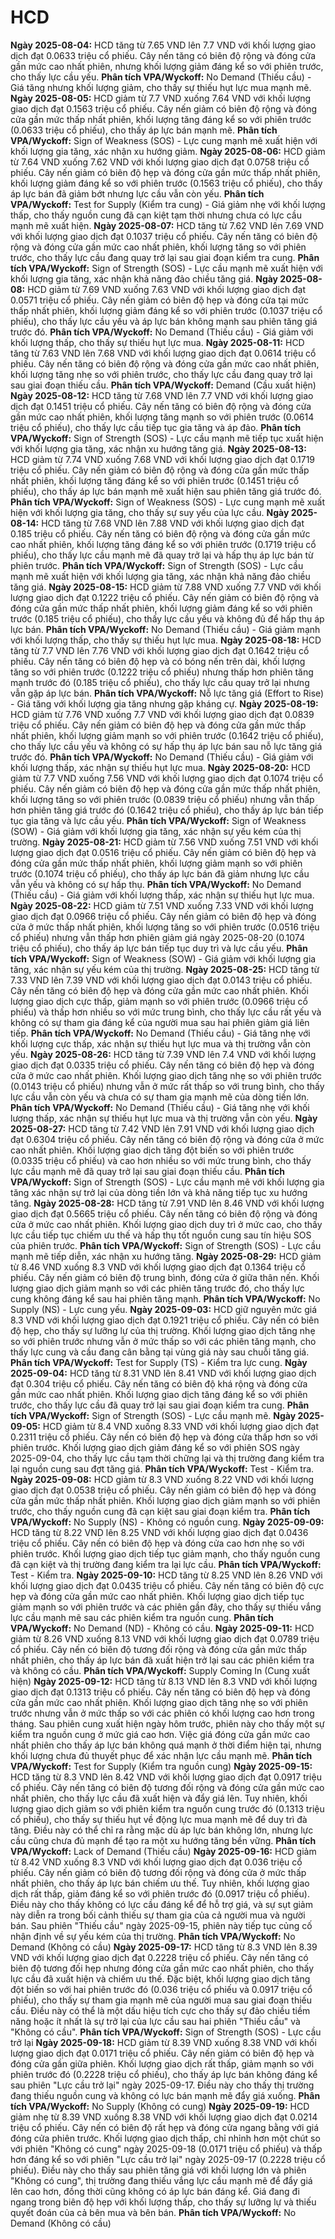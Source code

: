 # HCD

**Ngày 2025-08-04:** HCD tăng từ 7.65 VND lên 7.7 VND với khối lượng giao dịch đạt 0.0633 triệu cổ phiếu. Cây nến tăng có biên độ rộng và đóng cửa gần mức cao nhất phiên, nhưng khối lượng giảm đáng kể so với phiên trước, cho thấy lực cầu yếu. **Phân tích VPA/Wyckoff:** No Demand (Thiếu cầu) - Giá tăng nhưng khối lượng giảm, cho thấy sự thiếu hụt lực mua mạnh mẽ.
**Ngày 2025-08-05:** HCD giảm từ 7.7 VND xuống 7.64 VND với khối lượng giao dịch đạt 0.1563 triệu cổ phiếu. Cây nến giảm có biên độ rộng và đóng cửa gần mức thấp nhất phiên, khối lượng tăng đáng kể so với phiên trước (0.0633 triệu cổ phiếu), cho thấy áp lực bán mạnh mẽ. **Phân tích VPA/Wyckoff:** Sign of Weakness (SOS) - Lực cung mạnh mẽ xuất hiện với khối lượng gia tăng, xác nhận xu hướng giảm.
**Ngày 2025-08-06:** HCD giảm từ 7.64 VND xuống 7.62 VND với khối lượng giao dịch đạt 0.0758 triệu cổ phiếu. Cây nến giảm có biên độ hẹp và đóng cửa gần mức thấp nhất phiên, khối lượng giảm đáng kể so với phiên trước (0.1563 triệu cổ phiếu), cho thấy áp lực bán đã giảm bớt nhưng lực cầu vẫn còn yếu. **Phân tích VPA/Wyckoff:** Test for Supply (Kiểm tra cung) - Giá giảm nhẹ với khối lượng thấp, cho thấy nguồn cung đã cạn kiệt tạm thời nhưng chưa có lực cầu mạnh mẽ xuất hiện.
**Ngày 2025-08-07:** HCD tăng từ 7.62 VND lên 7.69 VND với khối lượng giao dịch đạt 0.1037 triệu cổ phiếu. Cây nến tăng có biên độ rộng và đóng cửa gần mức cao nhất phiên, khối lượng tăng so với phiên trước, cho thấy lực cầu đang quay trở lại sau giai đoạn kiểm tra cung. **Phân tích VPA/Wyckoff:** Sign of Strength (SOS) - Lực cầu mạnh mẽ xuất hiện với khối lượng gia tăng, xác nhận khả năng đảo chiều tăng giá.
**Ngày 2025-08-08:** HCD giảm từ 7.69 VND xuống 7.63 VND với khối lượng giao dịch đạt 0.0571 triệu cổ phiếu. Cây nến giảm có biên độ hẹp và đóng cửa tại mức thấp nhất phiên, khối lượng giảm đáng kể so với phiên trước (0.1037 triệu cổ phiếu), cho thấy lực cầu yếu và áp lực bán không mạnh sau phiên tăng giá trước đó. **Phân tích VPA/Wyckoff:** No Demand (Thiếu cầu) - Giá giảm với khối lượng thấp, cho thấy sự thiếu hụt lực mua.
**Ngày 2025-08-11:** HCD tăng từ 7.63 VND lên 7.68 VND với khối lượng giao dịch đạt 0.0614 triệu cổ phiếu. Cây nến tăng có biên độ rộng và đóng cửa gần mức cao nhất phiên, khối lượng tăng nhẹ so với phiên trước, cho thấy lực cầu đang quay trở lại sau giai đoạn thiếu cầu. **Phân tích VPA/Wyckoff:** Demand (Cầu xuất hiện)
**Ngày 2025-08-12:** HCD tăng từ 7.68 VND lên 7.7 VND với khối lượng giao dịch đạt 0.1451 triệu cổ phiếu. Cây nến tăng có biên độ rộng và đóng cửa gần mức cao nhất phiên, khối lượng tăng mạnh so với phiên trước (0.0614 triệu cổ phiếu), cho thấy lực cầu tiếp tục gia tăng và áp đảo. **Phân tích VPA/Wyckoff:** Sign of Strength (SOS) - Lực cầu mạnh mẽ tiếp tục xuất hiện với khối lượng gia tăng, xác nhận xu hướng tăng giá.
**Ngày 2025-08-13:** HCD giảm từ 7.74 VND xuống 7.68 VND với khối lượng giao dịch đạt 0.1719 triệu cổ phiếu. Cây nến giảm có biên độ rộng và đóng cửa gần mức thấp nhất phiên, khối lượng tăng đáng kể so với phiên trước (0.1451 triệu cổ phiếu), cho thấy áp lực bán mạnh mẽ xuất hiện sau phiên tăng giá trước đó. **Phân tích VPA/Wyckoff:** Sign of Weakness (SOS) - Lực cung mạnh mẽ xuất hiện với khối lượng gia tăng, cho thấy sự suy yếu của lực cầu.
**Ngày 2025-08-14:** HCD tăng từ 7.68 VND lên 7.88 VND với khối lượng giao dịch đạt 0.185 triệu cổ phiếu. Cây nến tăng có biên độ rộng và đóng cửa gần mức cao nhất phiên, khối lượng tăng đáng kể so với phiên trước (0.1719 triệu cổ phiếu), cho thấy lực cầu mạnh mẽ đã quay trở lại và hấp thụ áp lực bán từ phiên trước. **Phân tích VPA/Wyckoff:** Sign of Strength (SOS) - Lực cầu mạnh mẽ xuất hiện với khối lượng gia tăng, xác nhận khả năng đảo chiều tăng giá.
**Ngày 2025-08-15:** HCD giảm từ 7.88 VND xuống 7.7 VND với khối lượng giao dịch đạt 0.1222 triệu cổ phiếu. Cây nến giảm có biên độ rộng và đóng cửa gần mức thấp nhất phiên, khối lượng giảm đáng kể so với phiên trước (0.185 triệu cổ phiếu), cho thấy lực cầu yếu và không đủ để hấp thụ áp lực bán. **Phân tích VPA/Wyckoff:** No Demand (Thiếu cầu) - Giá giảm mạnh với khối lượng thấp, cho thấy sự thiếu hụt lực mua.
**Ngày 2025-08-18:** HCD tăng từ 7.7 VND lên 7.76 VND với khối lượng giao dịch đạt 0.1642 triệu cổ phiếu. Cây nến tăng có biên độ hẹp và có bóng nến trên dài, khối lượng tăng so với phiên trước (0.1222 triệu cổ phiếu) nhưng thấp hơn phiên tăng mạnh trước đó (0.185 triệu cổ phiếu), cho thấy lực cầu quay trở lại nhưng vẫn gặp áp lực bán. **Phân tích VPA/Wyckoff:** Nỗ lực tăng giá (Effort to Rise) - Giá tăng với khối lượng gia tăng nhưng gặp kháng cự.
**Ngày 2025-08-19:** HCD giảm từ 7.76 VND xuống 7.7 VND với khối lượng giao dịch đạt 0.0839 triệu cổ phiếu. Cây nến giảm có biên độ hẹp và đóng cửa gần mức thấp nhất phiên, khối lượng giảm mạnh so với phiên trước (0.1642 triệu cổ phiếu), cho thấy lực cầu yếu và không có sự hấp thụ áp lực bán sau nỗ lực tăng giá trước đó. **Phân tích VPA/Wyckoff:** No Demand (Thiếu cầu) - Giá giảm với khối lượng thấp, xác nhận sự thiếu hụt lực mua.
**Ngày 2025-08-20:** HCD giảm từ 7.7 VND xuống 7.56 VND với khối lượng giao dịch đạt 0.1074 triệu cổ phiếu. Cây nến giảm có biên độ hẹp và đóng cửa gần mức thấp nhất phiên, khối lượng tăng so với phiên trước (0.0839 triệu cổ phiếu) nhưng vẫn thấp hơn phiên tăng giá trước đó (0.1642 triệu cổ phiếu), cho thấy áp lực bán tiếp tục gia tăng và lực cầu yếu. **Phân tích VPA/Wyckoff:** Sign of Weakness (SOW) - Giá giảm với khối lượng gia tăng, xác nhận sự yếu kém của thị trường.
**Ngày 2025-08-21:** HCD giảm từ 7.56 VND xuống 7.51 VND với khối lượng giao dịch đạt 0.0516 triệu cổ phiếu. Cây nến giảm có biên độ hẹp và đóng cửa gần mức thấp nhất phiên, khối lượng giảm mạnh so với phiên trước (0.1074 triệu cổ phiếu), cho thấy áp lực bán đã giảm nhưng lực cầu vẫn yếu và không có sự hấp thụ. **Phân tích VPA/Wyckoff:** No Demand (Thiếu cầu) - Giá giảm với khối lượng thấp, xác nhận sự thiếu hụt lực mua.
**Ngày 2025-08-22:** HCD giảm từ 7.51 VND xuống 7.33 VND với khối lượng giao dịch đạt 0.0966 triệu cổ phiếu. Cây nến giảm có biên độ hẹp và đóng cửa ở mức thấp nhất phiên, khối lượng tăng so với phiên trước (0.0516 triệu cổ phiếu) nhưng vẫn thấp hơn phiên giảm giá ngày 2025-08-20 (0.1074 triệu cổ phiếu), cho thấy áp lực bán tiếp tục duy trì và lực cầu yếu. **Phân tích VPA/Wyckoff:** Sign of Weakness (SOW) - Giá giảm với khối lượng gia tăng, xác nhận sự yếu kém của thị trường.
**Ngày 2025-08-25:** HCD tăng từ 7.33 VND lên 7.39 VND với khối lượng giao dịch đạt 0.0143 triệu cổ phiếu. Cây nến tăng có biên độ hẹp và đóng cửa gần mức cao nhất phiên. Khối lượng giao dịch cực thấp, giảm mạnh so với phiên trước (0.0966 triệu cổ phiếu) và thấp hơn nhiều so với mức trung bình, cho thấy lực cầu rất yếu và không có sự tham gia đáng kể của người mua sau hai phiên giảm giá liên tiếp. **Phân tích VPA/Wyckoff:** No Demand (Thiếu cầu) - Giá tăng nhẹ với khối lượng cực thấp, xác nhận sự thiếu hụt lực mua và thị trường vẫn còn yếu.
**Ngày 2025-08-26:** HCD tăng từ 7.39 VND lên 7.4 VND với khối lượng giao dịch đạt 0.0335 triệu cổ phiếu. Cây nến tăng có biên độ hẹp và đóng cửa ở mức cao nhất phiên. Khối lượng giao dịch tăng nhẹ so với phiên trước (0.0143 triệu cổ phiếu) nhưng vẫn ở mức rất thấp so với trung bình, cho thấy lực cầu vẫn còn yếu và chưa có sự tham gia mạnh mẽ của dòng tiền lớn. **Phân tích VPA/Wyckoff:** No Demand (Thiếu cầu) - Giá tăng nhẹ với khối lượng thấp, xác nhận sự thiếu hụt lực mua và thị trường vẫn còn yếu.
**Ngày 2025-08-27:** HCD tăng từ 7.42 VND lên 7.91 VND với khối lượng giao dịch đạt 0.6304 triệu cổ phiếu. Cây nến tăng có biên độ rộng và đóng cửa ở mức cao nhất phiên. Khối lượng giao dịch tăng đột biến so với phiên trước (0.0335 triệu cổ phiếu) và cao hơn nhiều so với mức trung bình, cho thấy lực cầu mạnh mẽ đã quay trở lại sau giai đoạn thiếu cầu. **Phân tích VPA/Wyckoff:** Sign of Strength (SOS) - Lực cầu mạnh mẽ với khối lượng gia tăng xác nhận sự trở lại của dòng tiền lớn và khả năng tiếp tục xu hướng tăng.
**Ngày 2025-08-28:** HCD tăng từ 7.91 VND lên 8.46 VND với khối lượng giao dịch đạt 0.5665 triệu cổ phiếu. Cây nến tăng có biên độ rộng và đóng cửa ở mức cao nhất phiên. Khối lượng giao dịch duy trì ở mức cao, cho thấy lực cầu tiếp tục chiếm ưu thế và hấp thụ tốt nguồn cung sau tín hiệu SOS của phiên trước. **Phân tích VPA/Wyckoff:** Sign of Strength (SOS) - Lực cầu mạnh mẽ tiếp diễn, xác nhận xu hướng tăng.
**Ngày 2025-08-29:** HCD giảm từ 8.46 VND xuống 8.3 VND với khối lượng giao dịch đạt 0.1364 triệu cổ phiếu. Cây nến giảm có biên độ trung bình, đóng cửa ở giữa thân nến. Khối lượng giao dịch giảm mạnh so với các phiên tăng trước đó, cho thấy lực cung không đáng kể sau hai phiên tăng mạnh. **Phân tích VPA/Wyckoff:** No Supply (NS) - Lực cung yếu.
**Ngày 2025-09-03:** HCD giữ nguyên mức giá 8.3 VND với khối lượng giao dịch đạt 0.1921 triệu cổ phiếu. Cây nến có biên độ hẹp, cho thấy sự lưỡng lự của thị trường. Khối lượng giao dịch tăng nhẹ so với phiên trước nhưng vẫn ở mức thấp so với các phiên tăng mạnh, cho thấy lực cung và cầu đang cân bằng tại vùng giá này sau chuỗi tăng giá. **Phân tích VPA/Wyckoff:** Test for Supply (TS) - Kiểm tra lực cung.
**Ngày 2025-09-04:** HCD tăng từ 8.31 VND lên 8.41 VND với khối lượng giao dịch đạt 0.304 triệu cổ phiếu. Cây nến tăng có biên độ khá rộng và đóng cửa gần mức cao nhất phiên. Khối lượng giao dịch tăng đáng kể so với phiên trước, cho thấy lực cầu đã quay trở lại sau giai đoạn kiểm tra cung. **Phân tích VPA/Wyckoff:** Sign of Strength (SOS) - Lực cầu mạnh mẽ.
**Ngày 2025-09-05:** HCD giảm từ 8.4 VND xuống 8.33 VND với khối lượng giao dịch đạt 0.2311 triệu cổ phiếu. Cây nến có biên độ hẹp và đóng cửa thấp hơn so với phiên trước. Khối lượng giao dịch giảm đáng kể so với phiên SOS ngày 2025-09-04, cho thấy lực cầu tạm thời chững lại và thị trường đang kiểm tra lại nguồn cung sau đợt tăng giá. **Phân tích VPA/Wyckoff:** Test - Kiểm tra.
**Ngày 2025-09-08:** HCD giảm từ 8.3 VND xuống 8.22 VND với khối lượng giao dịch đạt 0.0538 triệu cổ phiếu. Cây nến giảm có biên độ hẹp và đóng cửa gần mức thấp nhất phiên. Khối lượng giao dịch giảm mạnh so với phiên trước, cho thấy nguồn cung đã cạn kiệt sau giai đoạn kiểm tra. **Phân tích VPA/Wyckoff:** No Supply (NS) - Không có nguồn cung.
**Ngày 2025-09-09:** HCD tăng từ 8.22 VND lên 8.25 VND với khối lượng giao dịch đạt 0.0436 triệu cổ phiếu. Cây nến có biên độ hẹp và đóng cửa cao hơn nhẹ so với phiên trước. Khối lượng giao dịch tiếp tục giảm mạnh, cho thấy nguồn cung đã cạn kiệt và thị trường đang kiểm tra lại lực cầu. **Phân tích VPA/Wyckoff:** Test - Kiểm tra.
**Ngày 2025-09-10:** HCD tăng từ 8.25 VND lên 8.26 VND với khối lượng giao dịch đạt 0.0435 triệu cổ phiếu. Cây nến tăng có biên độ cực hẹp và đóng cửa gần mức cao nhất phiên. Khối lượng giao dịch tiếp tục giảm mạnh so với phiên trước và các phiên gần đây, cho thấy sự thiếu vắng lực cầu mạnh mẽ sau các phiên kiểm tra nguồn cung. **Phân tích VPA/Wyckoff:** No Demand (ND) - Không có cầu.
**Ngày 2025-09-11:** HCD giảm từ 8.26 VND xuống 8.13 VND với khối lượng giao dịch đạt 0.0789 triệu cổ phiếu. Cây nến có biên độ tương đối rộng và đóng cửa gần mức thấp nhất phiên, cho thấy áp lực bán đã xuất hiện trở lại sau các phiên kiểm tra và không có cầu. **Phân tích VPA/Wyckoff:** Supply Coming In (Cung xuất hiện)
**Ngày 2025-09-12:** HCD tăng từ 8.13 VND lên 8.3 VND với khối lượng giao dịch đạt 0.1313 triệu cổ phiếu. Cây nến tăng có biên độ hẹp và đóng cửa gần mức cao nhất phiên. Khối lượng giao dịch tăng nhẹ so với phiên trước nhưng vẫn ở mức thấp so với các phiên có khối lượng cao hơn trong tháng. Sau phiên cung xuất hiện ngày hôm trước, phiên này cho thấy một sự kiểm tra nguồn cung ở mức giá cao hơn. Việc giá đóng cửa gần mức cao nhất phiên cho thấy áp lực bán không quá mạnh ở thời điểm hiện tại, nhưng khối lượng chưa đủ thuyết phục để xác nhận lực cầu mạnh mẽ. **Phân tích VPA/Wyckoff:** Test for Supply (Kiểm tra nguồn cung)
**Ngày 2025-09-15:** HCD tăng từ 8.3 VND lên 8.42 VND với khối lượng giao dịch đạt 0.0917 triệu cổ phiếu. Cây nến tăng có biên độ tương đối rộng và đóng cửa gần mức cao nhất phiên, cho thấy lực cầu đã xuất hiện và đẩy giá lên. Tuy nhiên, khối lượng giao dịch giảm so với phiên kiểm tra nguồn cung trước đó (0.1313 triệu cổ phiếu), cho thấy sự thiếu hụt về động lực mua mạnh mẽ để duy trì đà tăng. Điều này có thể chỉ ra rằng mặc dù áp lực bán không lớn, nhưng lực cầu cũng chưa đủ mạnh để tạo ra một xu hướng tăng bền vững. **Phân tích VPA/Wyckoff:** Lack of Demand (Thiếu cầu)
**Ngày 2025-09-16:** HCD giảm từ 8.42 VND xuống 8.3 VND với khối lượng giao dịch đạt 0.036 triệu cổ phiếu. Cây nến giảm có biên độ tương đối rộng và đóng cửa ở mức thấp nhất phiên, cho thấy áp lực bán chiếm ưu thế. Tuy nhiên, khối lượng giao dịch rất thấp, giảm đáng kể so với phiên trước đó (0.0917 triệu cổ phiếu). Điều này cho thấy không có lực cầu đáng kể để hỗ trợ giá, và sự sụt giảm này diễn ra trong bối cảnh thiếu sự tham gia của cả người mua và người bán. Sau phiên "Thiếu cầu" ngày 2025-09-15, phiên này tiếp tục củng cố nhận định về sự yếu kém của thị trường. **Phân tích VPA/Wyckoff:** No Demand (Không có cầu)
**Ngày 2025-09-17:** HCD tăng từ 8.3 VND lên 8.39 VND với khối lượng giao dịch đạt 0.2228 triệu cổ phiếu. Cây nến tăng có biên độ tương đối hẹp nhưng đóng cửa gần mức cao nhất phiên, cho thấy lực cầu đã xuất hiện và chiếm ưu thế. Đặc biệt, khối lượng giao dịch tăng đột biến so với hai phiên trước đó (0.036 triệu cổ phiếu và 0.0917 triệu cổ phiếu), cho thấy sự tham gia mạnh mẽ của người mua sau giai đoạn thiếu cầu. Điều này có thể là một dấu hiệu tích cực cho thấy sự đảo chiều tiềm năng hoặc ít nhất là sự trở lại của lực cầu sau hai phiên "Thiếu cầu" và "Không có cầu". **Phân tích VPA/Wyckoff:** Sign of Strength (SOS) - Lực cầu trở lại
**Ngày 2025-09-18:** HCD giảm từ 8.39 VND xuống 8.38 VND với khối lượng giao dịch đạt 0.0171 triệu cổ phiếu. Cây nến giảm có biên độ hẹp và đóng cửa gần giữa phiên. Khối lượng giao dịch rất thấp, giảm mạnh so với phiên trước đó (0.2228 triệu cổ phiếu), cho thấy áp lực bán không đáng kể sau phiên "Lực cầu trở lại" ngày 2025-09-17. Điều này cho thấy thị trường đang thiếu nguồn cung và không có lực bán mạnh mẽ đẩy giá xuống. **Phân tích VPA/Wyckoff:** No Supply (Không có cung)
**Ngày 2025-09-19:** HCD giảm nhẹ từ 8.39 VND xuống 8.38 VND với khối lượng giao dịch đạt 0.0214 triệu cổ phiếu. Cây nến có biên độ rất hẹp và đóng cửa ngang bằng với giá đóng cửa phiên trước. Khối lượng giao dịch thấp, chỉ nhỉnh hơn một chút so với phiên "Không có cung" ngày 2025-09-18 (0.0171 triệu cổ phiếu) và thấp hơn đáng kể so với phiên "Lực cầu trở lại" ngày 2025-09-17 (0.2228 triệu cổ phiếu). Điều này cho thấy sau phiên tăng giá với khối lượng lớn và phiên "Không có cung", thị trường đang thiếu vắng lực cầu mạnh mẽ để đẩy giá lên cao hơn, đồng thời cũng không có áp lực bán đáng kể. Giá đang đi ngang trong biên độ hẹp với khối lượng thấp, cho thấy sự lưỡng lự và thiếu quyết đoán của cả bên mua và bên bán. **Phân tích VPA/Wyckoff:** No Demand (Không có cầu)
